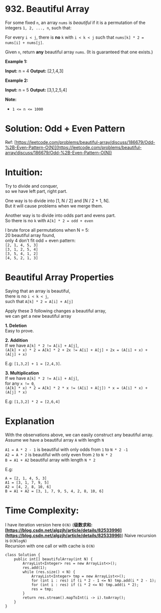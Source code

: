 # 932. Beautiful Array
For some fixed  `n`, an array  `nums`  is  _beautiful_  if it is a permutation of the integers  `1, 2, ..., n`, such that:

For every  `i < j`, there is  **no** `k`  with  `i < k < j` such that  `nums[k] * 2 = nums[i] + nums[j]`.

Given  `n`, return  **any**  beautiful array  `nums`. (It is guaranteed that one exists.)

**Example 1:**

**Input:** n = 4
**Output:** [2,1,4,3]

**Example 2:**

**Input:** n = 5
**Output:** [3,1,2,5,4]

**Note:**

-   `1 <= n <= 1000`

# Solution: Odd + Even Pattern
Ref: [https://leetcode.com/problems/beautiful-array/discuss/186679/Odd-%2B-Even-Pattern-O(N)](https://leetcode.com/problems/beautiful-array/discuss/186679/Odd-%2B-Even-Pattern-O(N))
# **Intuition**:

Try to divide and conquer,  
so we have left part, right part.

One way is to divide into [1, N / 2] and [N / 2 + 1, N].  
But it will cause problems when we merge them.

Another way is to divide into odds part and evens part.  
So there is no  `k`  with  `A[k] * 2 = odd + even`

I brute force all permutations when N = 5:  
20 beautiful array found,  
only 4 don't fit odd + even pattern:  
`[2, 1, 4, 5, 3]`  
`[3, 1, 2, 5, 4]`  
`[3, 5, 4, 1, 2]`  
`[4, 5, 2, 1, 3]`  
  

# **Beautiful Array Properties**

Saying that an array is beautiful,  
there is no  `i < k < j`,  
such that  `A[k] * 2 = A[i] + A[j]`

Apply these 3 following changes a beautiful array,  
we can get a new beautiful array  
  

**1. Deletion**  
Easy to prove.

**2. Addition**  
If we have  `A[k] * 2 != A[i] + A[j]`,  
`(A[k] + x) * 2 = A[k] * 2 + 2x != A[i] + A[j] + 2x = (A[i] + x) + (A[j] + x)`

E.g:  `[1,3,2] + 1 = [2,4,3]`.

**3. Multiplication**  
If we have  `A[k] * 2 != A[i] + A[j]`,  
for any  `x != 0`,  
`(A[k] * x) * 2 = A[k] * 2 * x != (A[i] + A[j]) * x = (A[i] * x) + (A[j] * x)`

E.g:  `[1,3,2] * 2 = [2,6,4]`  
  

# **Explanation**

With the observations above, we can easily construct any beautiful array.  
Assume we have a beautiful array  `A`  with length  `N`

`A1 = A * 2 - 1`  is beautiful with only odds from  `1`  to  `N * 2 -1`  
`A2 = A * 2`  is beautiful with only even from  `2`  to  `N * 2`  
`B = A1 + A2`  beautiful array with length  `N * 2`

E.g:

```
A = [2, 1, 4, 5, 3]
A1 = [3, 1, 7, 9, 5]
A2 = [4, 2, 8, 10, 6]
B = A1 + A2 = [3, 1, 7, 9, 5, 4, 2, 8, 10, 6]

```

  

# **Time Complexity**:

I have iteration version here  `O(N)`    (**级数求和: [https://blog.csdn.net/algzjh/article/details/82533996](https://blog.csdn.net/algzjh/article/details/82533996)**)
Naive recursion is  `O(NlogN)`  
Recursion with one call or with cache is  `O(N)`

```
class Solution {
    public int[] beautifulArray(int N) {
        ArrayList<Integer> res = new ArrayList<>();
        res.add(1);
        while (res.size() < N) {
            ArrayList<Integer> tmp = new ArrayList<>();
            for (int i : res) if (i * 2 - 1 <= N) tmp.add(i * 2 - 1);
            for (int i : res) if (i * 2 <= N) tmp.add(i * 2);
            res = tmp;
        }
        return res.stream().mapToInt(i -> i).toArray();
    }
}
```
